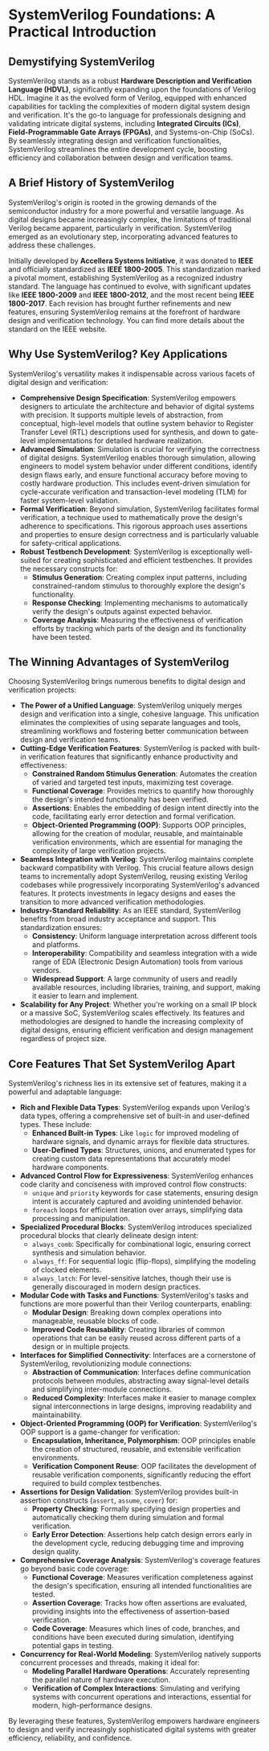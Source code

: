 # SystemVerilog Foundations: A Practical Introduction

## Demystifying SystemVerilog

SystemVerilog stands as a robust **Hardware Description and Verification Language (HDVL)**, significantly expanding upon the foundations of Verilog HDL. Imagine it as the evolved form of Verilog, equipped with enhanced capabilities for tackling the complexities of modern digital system design and verification. It's the go-to language for professionals designing and validating intricate digital systems, including **Integrated Circuits (ICs)**, **Field-Programmable Gate Arrays (FPGAs)**, and Systems-on-Chip (SoCs). By seamlessly integrating design and verification functionalities, SystemVerilog streamlines the entire development cycle, boosting efficiency and collaboration between design and verification teams.

## A Brief History of SystemVerilog

SystemVerilog's origin is rooted in the growing demands of the semiconductor industry for a more powerful and versatile language. As digital designs became increasingly complex, the limitations of traditional Verilog became apparent, particularly in verification.  SystemVerilog emerged as an evolutionary step, incorporating advanced features to address these challenges.

Initially developed by **Accellera Systems Initiative**, it was donated to **IEEE** and officially standardized as **IEEE 1800-2005**. This standardization marked a pivotal moment, establishing SystemVerilog as a recognized industry standard.  The language has continued to evolve, with significant updates like **IEEE 1800-2009** and **IEEE 1800-2012**, and the most recent being **IEEE 1800-2017**.  Each revision has brought further refinements and new features, ensuring SystemVerilog remains at the forefront of hardware design and verification technology. You can find more details about the standard on the IEEE website.

## Why Use SystemVerilog? Key Applications

SystemVerilog's versatility makes it indispensable across various facets of digital design and verification:

- **Comprehensive Design Specification**: SystemVerilog empowers designers to articulate the architecture and behavior of digital systems with precision. It supports multiple levels of abstraction, from conceptual, high-level models that outline system behavior to Register Transfer Level (RTL) descriptions used for synthesis, and down to gate-level implementations for detailed hardware realization.
- **Advanced Simulation**:  Simulation is crucial for verifying the correctness of digital designs. SystemVerilog enables thorough simulation, allowing engineers to model system behavior under different conditions, identify design flaws early, and ensure functional accuracy before moving to costly hardware production. This includes event-driven simulation for cycle-accurate verification and transaction-level modeling (TLM) for faster system-level validation.
- **Formal Verification**:  Beyond simulation, SystemVerilog facilitates formal verification, a technique used to mathematically prove the design's adherence to specifications. This rigorous approach uses assertions and properties to ensure design correctness and is particularly valuable for safety-critical applications.
- **Robust Testbench Development**: SystemVerilog is exceptionally well-suited for creating sophisticated and efficient testbenches. It provides the necessary constructs for:
    - **Stimulus Generation**: Creating complex input patterns, including constrained-random stimulus to thoroughly explore the design's functionality.
    - **Response Checking**: Implementing mechanisms to automatically verify the design's outputs against expected behavior.
    - **Coverage Analysis**: Measuring the effectiveness of verification efforts by tracking which parts of the design and its functionality have been tested.

## The Winning Advantages of SystemVerilog

Choosing SystemVerilog brings numerous benefits to digital design and verification projects:

- **The Power of a Unified Language**: SystemVerilog uniquely merges design and verification into a single, cohesive language. This unification eliminates the complexities of using separate languages and tools, streamlining workflows and fostering better communication between design and verification teams.
- **Cutting-Edge Verification Features**: SystemVerilog is packed with built-in verification features that significantly enhance productivity and effectiveness:
    - **Constrained Random Stimulus Generation**: Automates the creation of varied and targeted test inputs, maximizing test coverage.
    - **Functional Coverage**: Provides metrics to quantify how thoroughly the design's intended functionality has been verified.
    - **Assertions**: Enables the embedding of design intent directly into the code, facilitating early error detection and formal verification.
    - **Object-Oriented Programming (OOP)**:  Supports OOP principles, allowing for the creation of modular, reusable, and maintainable verification environments, which are essential for managing the complexity of large verification projects.
- **Seamless Integration with Verilog**: SystemVerilog maintains complete backward compatibility with Verilog. This crucial feature allows design teams to incrementally adopt SystemVerilog, reusing existing Verilog codebases while progressively incorporating SystemVerilog's advanced features. It protects investments in legacy designs and eases the transition to more advanced verification methodologies.
- **Industry-Standard Reliability**: As an IEEE standard, SystemVerilog benefits from broad industry acceptance and support. This standardization ensures:
    - **Consistency**: Uniform language interpretation across different tools and platforms.
    - **Interoperability**: Compatibility and seamless integration with a wide range of EDA (Electronic Design Automation) tools from various vendors.
    - **Widespread Support**:  A large community of users and readily available resources, including libraries, training, and support, making it easier to learn and implement.
- **Scalability for Any Project**: Whether you're working on a small IP block or a massive SoC, SystemVerilog scales effectively. Its features and methodologies are designed to handle the increasing complexity of digital designs, ensuring efficient verification and design management regardless of project size.

## Core Features That Set SystemVerilog Apart

SystemVerilog's richness lies in its extensive set of features, making it a powerful and adaptable language:

- **Rich and Flexible Data Types**: SystemVerilog expands upon Verilog's data types, offering a comprehensive set of built-in and user-defined types. These include:
    - **Enhanced Built-in Types**:  Like `logic` for improved modeling of hardware signals, and dynamic arrays for flexible data structures.
    - **User-Defined Types**: Structures, unions, and enumerated types for creating custom data representations that accurately model hardware components.
- **Advanced Control Flow for Expressiveness**: SystemVerilog enhances code clarity and conciseness with improved control flow constructs:
    - `unique` and `priority` keywords for case statements, ensuring design intent is accurately captured and avoiding unintended behavior.
    - `foreach` loops for efficient iteration over arrays, simplifying data processing and manipulation.
- **Specialized Procedural Blocks**: SystemVerilog introduces specialized procedural blocks that clearly delineate design intent:
    - `always_comb`: Specifically for combinational logic, ensuring correct synthesis and simulation behavior.
    - `always_ff`:  For sequential logic (flip-flops), simplifying the modeling of clocked elements.
    - `always_latch`: For level-sensitive latches, though their use is generally discouraged in modern design practices.
- **Modular Code with Tasks and Functions**: SystemVerilog's tasks and functions are more powerful than their Verilog counterparts, enabling:
    - **Modular Design**: Breaking down complex operations into manageable, reusable blocks of code.
    - **Improved Code Reusability**:  Creating libraries of common operations that can be easily reused across different parts of a design or in multiple projects.
- **Interfaces for Simplified Connectivity**: Interfaces are a cornerstone of SystemVerilog, revolutionizing module connections:
    - **Abstraction of Communication**:  Interfaces define communication protocols between modules, abstracting away signal-level details and simplifying inter-module connections.
    - **Reduced Complexity**:  Interfaces make it easier to manage complex signal interconnections in large designs, improving readability and maintainability.
- **Object-Oriented Programming (OOP) for Verification**:  SystemVerilog's OOP support is a game-changer for verification:
    - **Encapsulation, Inheritance, Polymorphism**:  OOP principles enable the creation of structured, reusable, and extensible verification environments.
    - **Verification Component Reuse**:  OOP facilitates the development of reusable verification components, significantly reducing the effort required to build complex testbenches.
- **Assertions for Design Validation**: SystemVerilog provides built-in assertion constructs (`assert`, `assume`, `cover`) for:
    - **Property Checking**:  Formally specifying design properties and automatically checking them during simulation and formal verification.
    - **Early Error Detection**:  Assertions help catch design errors early in the development cycle, reducing debugging time and improving design quality.
- **Comprehensive Coverage Analysis**: SystemVerilog's coverage features go beyond basic code coverage:
    - **Functional Coverage**:  Measures verification completeness against the design's specification, ensuring all intended functionalities are tested.
    - **Assertion Coverage**: Tracks how often assertions are evaluated, providing insights into the effectiveness of assertion-based verification.
    - **Code Coverage**:  Measures which lines of code, branches, and conditions have been executed during simulation, identifying potential gaps in testing.
- **Concurrency for Real-World Modeling**: SystemVerilog natively supports concurrent processes and threads, making it ideal for:
    - **Modeling Parallel Hardware Operations**: Accurately representing the parallel nature of hardware execution.
    - **Verification of Complex Interactions**:  Simulating and verifying systems with concurrent operations and interactions, essential for modern, high-performance designs.

By leveraging these features, SystemVerilog empowers hardware engineers to design and verify increasingly sophisticated digital systems with greater efficiency, reliability, and confidence.
